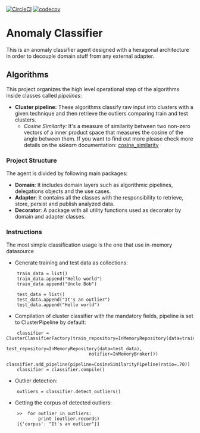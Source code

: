 [![CircleCI](https://circleci.com/gh/lorenzomartino86/anomaly-detector.svg?style=shield&circle-token=:circle-token)](https://circleci.com/gh/lorenzomartino86/anomaly-detector)
[![codecov](https://codecov.io/gh/lorenzomartino86/anomaly-detector/branch/master/graph/badge.svg)](https://codecov.io/gh/lorenzomartino86/anomaly-detector)

# Anomaly Classifier
This is an anomaly classifier agent designed with a hexagonal architecture in order to decouple domain stuff from any external adapter.

## Algorithms
This project organizes the high level operational step of the algorithms inside classes called *pipelines*:
* **Cluster pipeline:** These algorithms classify raw input into clusters with a given technique and then retrieve the outliers comparing train and test clusters.
  * *Cosine Similarity:* It's a measure of similarity between two non-zero vectors of a inner product space that measures the cosine of the angle between them. If you want to find out more please check more details on the *sklearn* documentation: [cosine_similarity](http://scikit-learn.org/stable/modules/generated/sklearn.metrics.pairwise.cosine_similarity.html)

### Project Structure
The agent is divided by following main packages:
* **Domain**: It includes domain layers such as algorithmic pipelines, delegations objects and the use cases.
* **Adapter**: It contains all the classes with the responsibility to retrieve, store, persist and publish analyzed data.
* **Decorator**: A package with all utility functions used as decorator by domain and adapter classes.


### Instructions
The most simple classification usage is the one that use in-memory datasource
 
* Generate training and test data as collections:
```
    train_data = list()
    train_data.append("Hello world")
    train_data.append("Uncle Bob")
    
    test_data = list()
    test_data.append("It's an outlier")
    test_data.append("Hello world")
```

* Compilation of cluster classifier with the mandatory fields, pipeline is set to ClusterPipeline by default: 

```
    classifier = ClusterClassifierFactory(train_repository=InMemoryRepository(data=train_data),
                               test_repository=InMemoryRepository(data=test_data),
                               notifier=InMemoryBroker())
    classifier.add_pipeline(pipeline=CosineSimilarityPipeline(ratio=.70))
    classifier = classifier.compile()
```


* Outlier detection: 

```
    outliers = classifier.detect_outliers()
```

* Getting the corpus of detected outliers:

```
    >>  for outlier in outliers:
            print (outlier.records)
    [{'corpus': "It's an outlier"}]
```


